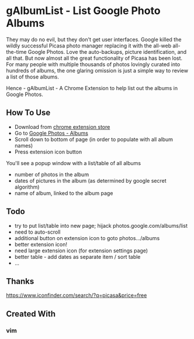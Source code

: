 
# gAlbumList - List Google Photo Albums

They may do no evil, but they don't get user interfaces. Google killed the wildly successful Picasa photo manager replacing it with the all-web all-the-time Google Photos. Love the auto-backups, picture identification, and all that. But now almost all the great functionality of Picasa has been lost. For many people with multiple thousands of photos lovingly curated into hundreds of albums, the one glaring omission is just a simple way to review a list of those albums.

Hence - gAlbumList - A Chrome Extension to help list out the albums in Google Photos.

## How To Use

* Download from [chrome extension store](https://chrome.google.com/webstore/category/extensions)
* Go to [Google Photos - Albums](https://photos.google.com/albums)
* Scroll down to bottom of page (in order to populate with all album names)
* Press extension icon button

You'll see a popup window with a list/table of all albums
* number of photos in the album
* dates of pictures in the album (as determined by google secret algorithm)
* name of album, linked to the album page

## Todo

* try to put list/table into new page; hijack photos.google.com/albums/list
* need to auto-scroll
* additional button on extension icon to goto photos.../albums
* better extension icon!
* need large extension icon (for extension settings page)
* better table - add dates as separate item / sort table
* ...

## Thanks

https://www.iconfinder.com/search/?q=picasa&price=free

## Created With

### vim
